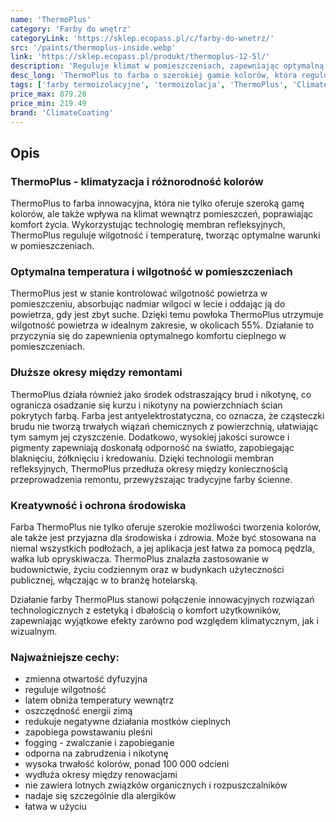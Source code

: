 ```yaml
---
name: 'ThermoPlus'
category: 'Farby do wnętrz'
categoryLink: 'https://sklep.ecopass.pl/c/farby-do-wnetrz/'
src: '/paints/thermoplus-inside.webp'
link: 'https://sklep.ecopass.pl/produkt/thermoplus-12-5l/'
description: 'Reguluje klimat w pomieszczeniach, zapewniając optymalną temperaturę, wilgotność i akustykę.'
desc_long: 'ThermoPlus to farba o szerokiej gamie kolorów, która reguluje klimat w pomieszczeniach, zapewniając optymalną temperaturę, wilgotność i akustykę. Dzięki antyelektrostatycznemu działaniu, ogranicza osadzanie się kurzu i nikotyny na powierzchniach ścian. Jest przyjazna dla środowiska i wydłuża interwały remontowe. Może być stosowana w budynkach użyteczności publicznej, hotelach, restauracjach oraz w domu.'
tags: ['farby termoizolacyjne', 'termoizolacja', 'ThermoPlus', 'ClimateCoating']
price_max: 879.28
price_min: 219.49
brand: 'ClimateCoating'
---
```


## Opis

### ThermoPlus - klimatyzacja i różnorodność kolorów

ThermoPlus to farba innowacyjna, która nie tylko oferuje szeroką gamę kolorów, ale także wpływa na klimat wewnątrz pomieszczeń, poprawiając komfort życia. Wykorzystując technologię membran refleksyjnych, ThermoPlus reguluje wilgotność i temperaturę, tworząc optymalne warunki w pomieszczeniach.

### Optymalna temperatura i wilgotność w pomieszczeniach

ThermoPlus jest w stanie kontrolować wilgotność powietrza w pomieszczeniu, absorbując nadmiar wilgoci w lecie i oddając ją do powietrza, gdy jest zbyt suche. Dzięki temu powłoka ThermoPlus utrzymuje wilgotność powietrza w idealnym zakresie, w okolicach 55%. Działanie to przyczynia się do zapewnienia optymalnego komfortu cieplnego w pomieszczeniach.

### Dłuższe okresy między remontami

ThermoPlus działa również jako środek odstraszający brud i nikotynę, co ogranicza osadzanie się kurzu i nikotyny na powierzchniach ścian pokrytych farbą. Farba jest antyelektrostatyczna, co oznacza, że cząsteczki brudu nie tworzą trwałych wiązań chemicznych z powierzchnią, ułatwiając tym samym jej czyszczenie. Dodatkowo, wysokiej jakości surowce i pigmenty zapewniają doskonałą odporność na światło, zapobiegając blaknięciu, żółknięciu i kredowaniu. Dzięki technologii membran refleksyjnych, ThermoPlus przedłuża okresy między koniecznością przeprowadzenia remontu, przewyższając tradycyjne farby ścienne.

### Kreatywność i ochrona środowiska

Farba ThermoPlus nie tylko oferuje szerokie możliwości tworzenia kolorów, ale także jest przyjazna dla środowiska i zdrowia. Może być stosowana na niemal wszystkich podłożach, a jej aplikacja jest łatwa za pomocą pędzla, wałka lub opryskiwacza. ThermoPlus znalazła zastosowanie w budownictwie, życiu codziennym oraz w budynkach użyteczności publicznej, włączając w to branżę hotelarską.

Działanie farby ThermoPlus stanowi połączenie innowacyjnych rozwiązań technologicznych z estetyką i dbałością o komfort użytkowników, zapewniając wyjątkowe efekty zarówno pod względem klimatycznym, jak i wizualnym.

### Najważniejsze cechy:

- zmienna otwartość dyfuzyjna
- reguluje wilgotność
- latem obniża temperatury wewnątrz
- oszczędność energii zimą
- redukuje negatywne działania mostków cieplnych
- zapobiega powstawaniu pleśni
- fogging - zwalczanie i zapobieganie
- odporna na zabrudzenia i nikotynę
- wysoka trwałość kolorów, ponad 100 000 odcieni
- wydłuża okresy między renowacjami
- nie zawiera lotnych związków organicznych i rozpuszczalników
- nadaje się szczególnie dla alergików
- łatwa w użyciu
